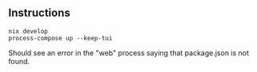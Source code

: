 ## Instructions

```
nix develop
process-compose up --keep-tui
```

Should see an error in the "web" process saying that package.json is not found.
